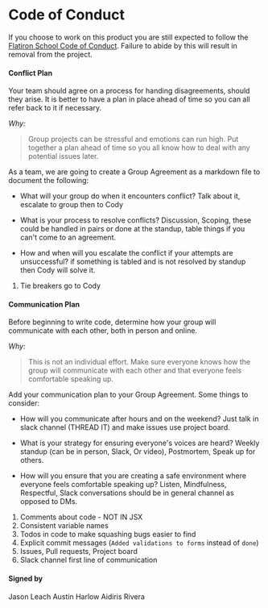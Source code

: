 # Code of Conduct

If you choose to work on this product you are still expected to follow the [Flatiron School Code of Conduct](https://flatironschool.com/code-of-conduct/).
Failure to abide by this will result in removal from the project.

#### Conflict Plan

Your team should agree on a process for handing disagreements, should they arise. It is better to have a plan in place ahead of time so you can all refer back to it if necessary.

_Why:_
> Group projects can be stressful and emotions can run high. Put together a plan ahead of time so you all know how to deal with any potential issues later.

As a team, we are going to create a Group Agreement as a markdown file to document the following:

* What will your group do when it encounters conflict? Talk about it, escalate to group then to Cody


* What is your process to resolve conflicts? Discussion, Scoping, these could be handled in pairs or done at the standup, table things if you can't come to an agreement.


* How and when will you escalate the conflict if your attempts are unsuccessful? if something is tabled and is not resolved by standup then Cody will solve it.

1. Tie breakers go to Cody

#### Communication Plan

Before beginning to write code, determine how your group will communicate with each other, both in person and online.

_Why:_
> This is not an individual effort. Make sure everyone knows how the group will communicate with each other and that everyone feels comfortable speaking up.

Add your communication plan to your Group Agreement. Some things to consider:

* How will you communicate after hours and on the weekend? Just talk in slack channel (THREAD IT) and make issues use project board.
  
* What is your strategy for ensuring everyone's voices are heard? Weekly standup (can be in person, Slack, Or video), Postmortem, Speak up for others.


* How will you ensure that you are creating a safe environment where everyone feels comfortable speaking up? Listen, Mindfulness, Respectful, Slack conversations should be in general channel as opposed to DMs.

1. Comments about code - NOT IN JSX
2. Consistent variable names
3. Todos in code to make squashing bugs easier to find
4. Explicit commit messages (`Added validations to forms` instead of `done`)
5. Issues, Pull requests, Project board
6. Slack channel first line of communication


#### Signed by

Jason Leach
Austin Harlow
Aidiris Rivera
